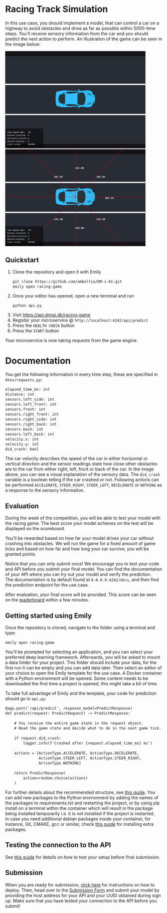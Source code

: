 # Racing Track Simulation
In this use case, you should implement a model, that can control a car on a highway to avoid obstacles and drive as far as possible within 5000-time steps. You'll receive sensory information from the car and you should predict the next action to perform. An illustration of the game can be seen in the image below:

<img src="../images/racing-game.png" width=450> <img src="../images/racing-game-sensor.png" width=450>

## Quickstart

1. Clone the repository and open it with Emily
    ```
    git clone https://github.com/amboltio/DM-i-AI.git
    emily open racing-game
    ```
2. Once your editor has opened, open a new terminal and run
    ```
    python api.py
    ```
3. Visit https://api.dmiai.dk/racing-game
4. Register your microservice @ `http://localhost:4242/api/predict`
5. Press the `HEALTH CHECK` button
6. Press the `START` button

Your microservice is now taking requests from the game engine.

# Documentation
You get the following information in every time step, these are specified in `dtos/requests.py`:
```
elapsed_time_ms: int
distance: int
sensors.left_side: int
sensors.left_front: int
sensors.front: int
sensors.right_front: int
sensors.right_side: int
sensors.right_back: int
sensors.back: int
sensors.left_back: int
velocity.x: int
velocity.y: int
did_crash: bool
```
The car velocity describes the speed of the car in either horizontal or vertical direction and the sensor readings state how close other obstacles are to the car from either right, left, front or back of the car. In the image above, you can see a visual explanation of the sensory data. The `did_crash` variable is a boolean telling if the car crashed or not. Following actions can be performed `ACCELERATE`, `STEER_RIGHT`, `STEER_LEFT`, `DECELERATE` or `NOTHING` as a response to the sensory information.

## Evaluation
During the week of the competition, you will be able to test your model with the racing game. The best score your model achieves on the test will be displayed on the scoreboard.

You'll be rewarded based on how far your model drives your car without crashing into obstacles. We will run the game for a fixed amount of game ticks and based on how far and how long your car survive, you will be granted points.

Notice that you can only submit once! We encourage you to test your code and API before you submit your final model. You can find the documentation of your API where you can try out your model and verify the prediction. <br>
The documentation is by default found at `0.0.0.0:4242/docs`, and then find the prediction endpoint for the use case. 

After evaluation, your final score will be provided. This score can be seen on the <a href="https://amboltio.github.io/DM-i-AI-client/#/leaderboard">leaderboard</a> within a few minutes.

## Getting started using Emily
Once the repository is cloned, navigate to the folder using a terminal and type:
```
emily open racing-game
```
You'll be prompted for selecting an application, and you can select your preferred deep learning framework. Afterwards, you will be asked to mount a data folder for your project. This folder should include your data, for the first run it can be empty and you can add data later.
Then select an editor of your choice to open the Emily template for the use case.  A Docker container with a Python environment will be opened. Some content needs to be downloaded the first time a project is opened, this might take a bit of time.

To take full advantage of Emily and the template, your code for prediction should go in `api.py`:

```
@app.post('/api/predict', response_model=PredictResponse)
def predict(request: PredictRequest) -> PredictResponse:

    # You receive the entire game state in the request object.
    # Read the game state and decide what to do in the next game tick.

    if request.did_crash:
        logger.info(f'Crashed after {request.elapsed_time_ms} ms')

    actions = [ActionType.ACCELERATE, ActionType.DECELERATE,
               ActionType.STEER_LEFT, ActionType.STEER_RIGHT,
               ActionType.NOTHING]

    return PredictResponse(
        action=random.choice(actions)
    )
```
For further details about the recommended structure, see <a href="https://amboltio.github.io/emily-intro/emily-intro/">this guide</a>.
You can add new packages to the Python environment by adding the names of the packages to requirements.txt and restarting the project, or by using pip install on a terminal within the container which will result in the package being installed temporarily i.e. it is not installed if the project is restarted. <br>
In case you need additional debian packages inside your container, for instance, Git, CMAKE, gcc or similar, check <a href="https://github.com/amboltio/emily-cli/wiki/How-to-add-Debian-packages-to-your-project">this guide</a> for installing extra packages.

## Testing the connection to the API
See <a href="https://amboltio.github.io/emily-intro/deploy/test/">this guide</a> for details on how to test your setup before final submission.

## Submission
When you are ready for submission, <a href="https://amboltio.github.io/emily-intro/deploy/">click here</a> for instructions on how to deploy. Then, head over to the <a href="https://amboltio.github.io/DM-i-AI-client/#/submit">Submission Form</a> and submit your model by providing the host address for your API and your UUID obtained during sign up. Make sure that you have tested your connection to the API before you submit!<br>
